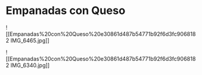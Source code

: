 # Empanadas con Queso

![[Empanadas%20con%20Queso%20e30861d487b54771b92f6d3fc9068182 IMG_6465.jpg]]

![[Empanadas%20con%20Queso%20e30861d487b54771b92f6d3fc9068182 IMG_6340.jpg]]